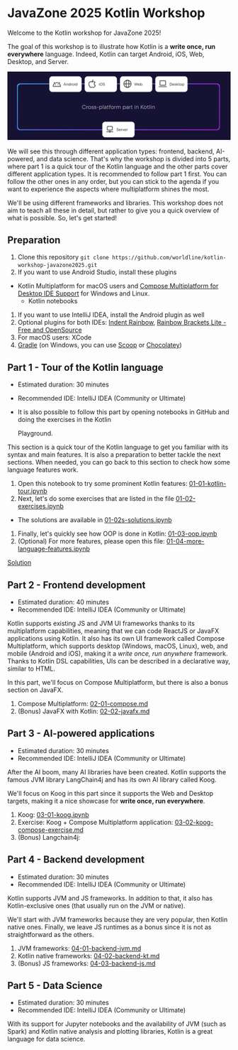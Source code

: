 
# JavaZone 2025 Kotlin Workshop

Welcome to the Kotlin workshop for JavaZone 2025!

The goal of this workshop is to illustrate how Kotlin is a **write once, run everywhere** language.
Indeed, Kotlin can target Android, iOS, Web, Desktop, and Server.

![kmp](assets/kmp.png)

We will see this through different application types: frontend, backend, AI-powered, and data science.
That's why the workshop is divided into 5 parts, where part 1 is a quick tour of the Kotlin language and the other parts cover different application types.
It is recommended to follow part 1 first. You can follow the other ones in any order, but you can stick to the agenda if you want to experience the aspects where multiplatform shines the most.


We'll be using different frameworks and libraries.
This workshop does not aim to teach all these in detail, but rather to give you a quick overview of what is possible.
So, let's get started!

## Preparation

1. Clone this repository `git clone https://github.com/worldline/kotlin-workshop-javazone2025.git`
1. If you want to use Android Studio, install these plugins
  - Kotlin Multiplatform for macOS users and [Compose Multiplatform for Desktop IDE Support](https://plugins.jetbrains.com/plugin/16541-compose-multiplatform-for-desktop-ide-support) for Windows and Linux.
    - Kotlin notebooks
1. If you want to use IntelliJ IDEA, install the Android plugin as well
1. Optional plugins for both
  IDEs: [Indent Rainbow](https://plugins.jetbrains.com/plugin/13308-indent-rainbow), [Rainbow Brackets Lite - Free and OpenSource](https://plugins.jetbrains.com/plugin/20710-rainbow-brackets-lite--free-and-opensource)
1. For macOS users: XCode
1. [Gradle](https://gradle.org/install/) (on Windows, you can use [Scoop](https://scoop.sh/) or [Chocolatey](https://chocolatey.org/install))

## Part 1 - Tour of the Kotlin language

- Estimated duration: 30 minutes
- Recommended IDE: IntelliJ IDEA (Community or Ultimate)
- It is also possible to follow this part by opening notebooks in GitHub and doing the exercises in the Kotlin

  Playground.

This section is a quick tour of the Kotlin language to get you familiar with its syntax and main features.
It is also a preparation to better tackle the next sections.
When needed, you can go back to this section to check how some language features work.

1. Open this notebook to try some prominent Kotlin features: [01-01-kotlin-tour.ipynb](./01-01-kotlin-tour.ipynb)
1. Next, let's do some exercises that are listed in the file [01-02-exercises.ipynb](./01-02-exercises.ipynb)

- The solutions are available in [01-02s-solutions.ipynb](./01-02s-solutions.ipynb)

1. Finally, let's quickly see how OOP is done in Kotlin: [01-03-oop.ipynb](./01-03-oop.ipynb)
1. (Optional) For more features, please open this file: [01-04-more-language-features.ipynb](./01-04-more-language-features.ipynb)

[Solution](https://pl.kotl.in/gafzm3lxw)

## Part 2 - Frontend development

- Estimated duration: 40 minutes
- Recommended IDE: IntelliJ IDEA (Community or Ultimate)

Kotlin supports existing JS and JVM UI frameworks thanks to its multiplatform capabilities,
meaning that we can code ReactJS or JavaFX applications using Kotlin.
It also has its own UI framework called Compose Multiplatform, which supports desktop (Windows, macOS, Linux), web, and mobile (Android and iOS), making it a *write once, run anywhere* framework.
Thanks to Kotlin DSL capabilities, UIs can be described in a declarative way, similar to HTML.

In this part, we'll focus on Compose Multiplatform, but there is also a bonus section on JavaFX.

1. Compose Multiplatform: [02-01-compose.md](02-01-compose.md)
1. (Bonus) JavaFX with Kotlin: [02-02-javafx.md](02-02-javafx.md)

## Part 3 - AI-powered applications

- Estimated duration: 30 minutes
- Recommended IDE: IntelliJ IDEA (Community or Ultimate)

After the AI boom, many AI libraries have been created.
Kotlin supports the famous JVM library LangChain4j and has its own AI library called Koog.

We'll focus on Koog in this part since it supports the Web and Desktop targets, making it a nice showcase for **write once, run everywhere**.

1. Koog: [03-01-koog.ipynb](./03-01-koog.ipynb)
1. Exercise: Koog + Compose Multiplatform application: [03-02-koog-compose-exercise.md](./03-02-koog-compose-exercise.md)
1. (Bonus) Langchain4j:

## Part 4 - Backend development

- Estimated duration: 30 minutes
- Recommended IDE: IntelliJ IDEA (Community or Ultimate)

Kotlin supports JVM and JS frameworks.
In addition to that, it also has Kotlin-exclusive ones (that usually run on the JVM or native).

We'll start with JVM frameworks because they are very popular, then Kotlin native ones.
Finally, we leave JS runtimes as a bonus since it is not as straightforward as the others.

1. JVM frameworks: [04-01-backend-jvm.md](./04-01-backend-jvm.md)
1. Kotlin native frameworks: [04-02-backend-kt.md](./04-02-backend-kt.md)
1. (Bonus) JS frameworks: [04-03-backend-js.md](./04-03-backend-js.md)

## Part 5 - Data Science

- Estimated duration: 30 minutes
- Recommended IDE: IntelliJ IDEA (Community or Ultimate)

With its support for Jupyter notebooks and the availability of JVM (such as Spark) and Kotlin native analysis and plotting libraries, Kotlin is a great language for data science.
